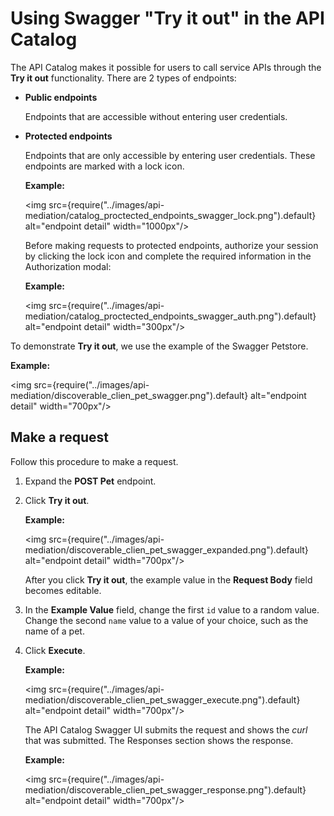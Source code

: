 # Using Swagger "Try it out" in the API Catalog

The API Catalog makes it possible for users to call service APIs through the **Try it out** functionality. There are 2 types of endpoints:

- **Public endpoints**

  Endpoints that are accessible without entering user credentials.
  
- **Protected endpoints** 

  Endpoints that are only accessible by entering user credentials. These endpoints are marked with a lock icon.

    **Example:**

    <img src={require("../images/api-mediation/catalog_proctected_endpoints_swagger_lock.png").default} alt="endpoint detail" width="1000px"/>

    Before making requests to protected endpoints, authorize your session by clicking the lock icon and complete the required information in the Authorization modal: 

    **Example:**

    <img src={require("../images/api-mediation/catalog_proctected_endpoints_swagger_auth.png").default} alt="endpoint detail" width="300px"/>

To demonstrate **Try it out**, we use the example of the Swagger Petstore.

**Example:**

<img src={require("../images/api-mediation/discoverable_clien_pet_swagger.png").default} alt="endpoint detail" width="700px"/>

## Make a request

Follow this procedure to make a request.

1. Expand the **POST Pet** endpoint.

2. Click **Try it out**.

   **Example:**

    <img src={require("../images/api-mediation/discoverable_clien_pet_swagger_expanded.png").default} alt="endpoint detail" width="700px"/>

    After you click **Try it out**, the example value in the **Request Body** field becomes editable.

3. In the **Example Value** field, change the first `id` value to a random value. Change the second `name` value to a value of your choice, such as the name of a pet.

4. Click **Execute**.

   **Example:**

    <img src={require("../images/api-mediation/discoverable_clien_pet_swagger_execute.png").default} alt="endpoint detail" width="700px"/>

    The API Catalog Swagger UI submits the request and shows the _curl_ that was submitted. The Responses section shows the response. 

   **Example:**

    <img src={require("../images/api-mediation/discoverable_clien_pet_swagger_response.png").default} alt="endpoint detail" width="700px"/>